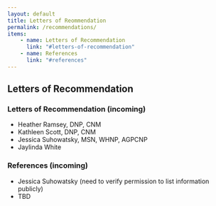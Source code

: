 ```yaml
---
layout: default
title: Letters of Reommendation
permalink: /recommendations/
items:
    - name: Letters of Recommendation
      link: "#letters-of-recommendation"
    - name: References
      link: "#references"
---
```


## Letters of Recommendation

### Letters of Recommendation (incoming)
- Heather Ramsey, DNP, CNM
- Kathleen Scott, DNP, CNM
- Jessica Suhowatsky, MSN, WHNP, AGPCNP
- Jaylinda White

### References (incoming)
- Jessica Suhowatsky (need to verify permission to list information publicly)
- TBD
